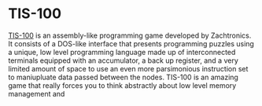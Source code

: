 # TIS-100
[TIS-100](http://www.zachtronics.com/tis-100/) is an assembly-like programming game developed by Zachtronics. It consists of a DOS-like interface that presents programming puzzles using a unique, low level programming language made up of interconnected terminals equipped with an accumulator, a back up register, and a very limited amount of space to use an even more parsimonious instruction set to maniupluate data passed between the nodes. TIS-100 is an amazing game that really forces you to think abstractly about low level memory management and 


